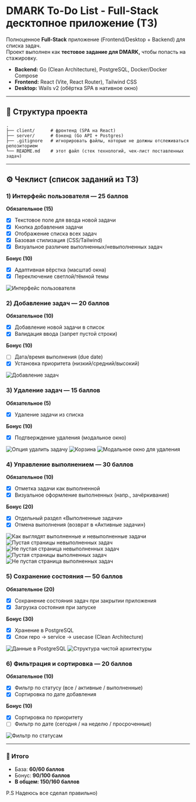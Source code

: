 # DMARK To-Do List - Full-Stack десктопное приложение (ТЗ)

Полноценное **Full-Stack** приложение (Frontend/Desktop + Backend) для списка задач.  
Проект выполнен как **тестовое задание для DMARK,** чтобы попасть на стажировку.

- **Backend:** Go (Clean Architecture), PostgreSQL, Docker/Docker Compose
- **Frontend:** React (Vite, React Router), Tailwind CSS
- **Desktop:** Wails v2 (обёртка SPA в нативное окно)

---

## 📂 Структура проекта
 
```text
.
├── client/      # фронтенд (SPA на React)
├── server/      # бэкенд (Go API + Postgres)
├── .gitignore   # игнорировать файлы, которые не должны отслеживаться репозиторием
└── README.md    # этот файл (стек технологий, чек-лист поставленных задач)
```

---

## ⚙️ Чеклист (список заданий из ТЗ)

### 1) Интерфейс пользователя — **25 баллов**
**Обязательное (15)**
- [x] Текстовое поле для ввода новой задачи
- [x] Кнопка добавления задачи
- [x] Отображение списка всех задач
- [x] Базовая стилизация (CSS/Tailwind)
- [x] Визуальное различие выполненных/невыполненных задач

**Бонус (10)**
- [x] Адаптивная вёрстка (масштаб окна)
- [x] Переключение светлой/тёмной темы

![Интерфейс пользователя](./screenshots/1_task_pack.png)

### 2) Добавление задач — **20 баллов**
**Обязательное (10)**
- [x] Добавление новой задачи в список
- [x] Валидация ввода (запрет пустой строки)

**Бонус (10)**
- [ ] Дата/время выполнения (due date)
- [x] Установка приоритета (низкий/средний/высокий)

![Добавление задач](./screenshots/2_task_pack.png)

### 3) Удаление задач — **15 баллов**
**Обязательное (5)**
- [x] Удаление задачи из списка

**Бонус (10)**
- [x] Подтверждение удаления (модальное окно)

![Опция удалить задачу](./screenshots/3.1_task_pack.png)
![Корзина](./screenshots/3.2_task_pack.png)
![Модальное окно для удаления](./screenshots/3.3_task_pack.png)

### 4) Управление выполнением — **30 баллов**
**Обязательное (10)**
- [x] Отметка задачи как выполненной
- [x] Визуальное оформление выполненных (напр., зачёркивание)

**Бонус (20)**
- [x] Отдельный раздел «Выполненные задачи»
- [x] Отмена выполнения (возврат в «Активные задачи»)

![Как выглядят выполненные и невыполненные задачи](./screenshots/4.1_task_pack.png)
![Пустая страницы невыполненных задач](./screenshots/4.2_task_pack.png)
![Не пустая страница невыполненных задач](./screenshots/4.3_task_pack.png)
![Пустая страницы выполненных задач](./screenshots/4.4_task_pack.png)
![Не пустая страница выполненных задач](./screenshots/4.5_task_pack.png)

### 5) Сохранение состояния — **50 баллов**
**Обязательное (20)**
- [x] Сохранение состояния задач при закрытии приложения
- [x] Загрузка состояния при запуске

**Бонус (30)**
- [x] Хранение в PostgreSQL
- [x] Слои repo → service → usecase (Clean Architecture)

![Данные в PostgreSQL](./screenshots/5.1_task_pack.png)
![Структура чистой архитектуры](./screenshots/5.2_task_pack.png)

### 6) Фильтрация и сортировка — **20 баллов**
**Обязательное (10)**
- [x] Фильтр по статусу (все / активные / выполненные)
- [x] Сортировка по дате добавления

**Бонус (10)**
- [x] Сортировка по приоритету
- [ ] Фильтр по дате (сегодня / на неделю / просроченные)
 
![Фильтр по статусам](./screenshots/6.1_task_pack.png)

---

### 🧮 Итого
- База: **60/60 баллов**
- Бонус: **90/100 баллов**
- **В общем: 150/160 баллов**

P.S Надеюсь все сделал правильно)